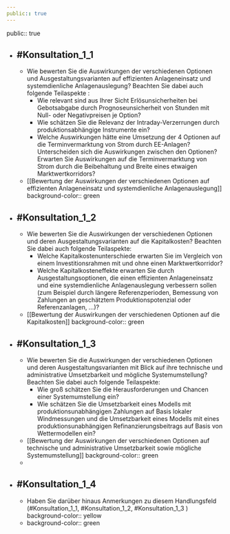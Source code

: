 ```yaml
---
public:: true
---
```

public:: true

- ## #Konsultation_1_1
	- Wie bewerten Sie die Auswirkungen der verschiedenen Optionen und Ausgestaltungsvarianten auf effizienten Anlageneinsatz und systemdienliche Anlagenauslegung? Beachten Sie dabei auch folgende Teilaspekte :
		- Wie relevant sind aus Ihrer Sicht Erlösunsicherheiten bei Gebotsabgabe durch Prognoseunsicherheit von Stunden mit Null- oder Negativpreisen je Option?
		- Wie schätzen Sie die Relevanz der Intraday-Verzerrungen durch produktionsabhängige Instrumente ein?
		- Welche Auswirkungen hätte eine Umsetzung der 4 Optionen auf die Terminvermarktung von Strom durch EE-Anlagen? Unterscheiden sich die Auswirkungen zwischen den Optionen? Erwarten Sie Auswirkungen auf die Terminvermarktung von Strom durch die Beibehaltung und Breite eines etwaigen Marktwertkorridors?
	- [[Bewertung der Auswirkungen der verschiedenen Optionen auf effizienten Anlageneinsatz und systemdienliche Anlagenauslegung]]
	  background-color:: green
- ## #Konsultation_1_2
	- Wie bewerten Sie die Auswirkungen der verschiedenen Optionen und deren Ausgestaltungsvarianten auf die Kapitalkosten? Beachten Sie dabei auch folgende Teilaspekte:
		- Welche Kapitalkostenunterschiede erwarten Sie im Vergleich von einem Investitionsrahmen mit und ohne einen Marktwertkorridor?
		- Welche Kapitalkosteneffekte erwarten Sie durch Ausgestaltungsoptionen, die einen effizienten Anlageneinsatz und eine systemdienliche Anlagenauslegung verbessern sollen (zum Beispiel durch längere Referenzperioden, Bemessung von Zahlungen an geschätztem Produktionspotenzial oder Referenzanlagen, …)?
	- [[Bewertung der Auswirkungen der verschiedenen Optionen auf die Kapitalkosten]]
	  background-color:: green
- ## #Konsultation_1_3
	- Wie bewerten Sie die Auswirkungen der verschiedenen Optionen und deren Ausgestaltungsvarianten mit Blick auf ihre technische und administrative Umsetzbarkeit und mögliche Systemumstellung? Beachten Sie dabei auch folgende Teilaspekte:
		- Wie groß schätzen Sie die Herausforderungen und Chancen einer Systemumstellung ein?
		- Wie schätzen Sie die Umsetzbarkeit eines Modells mit produktionsunabhängigen Zahlungen auf Basis lokaler Windmessungen und die Umsetzbarkeit eines Modells mit eines produktionsunabhängigen Refinanzierungsbeitrags auf Basis von Wettermodellen ein?
	- [[Bewertung der Auswirkungen der verschiedenen Optionen auf technische und administrative Umsetzbarkeit sowie mögliche Systemumstellung]]
	  background-color:: green
	-
- ## #Konsultation_1_4
	- Haben Sie darüber hinaus Anmerkungen zu diesem Handlungsfeld (#Konsultation_1_1, #Konsultation_1_2, #Konsultation_1_3 )
	  background-color:: yellow
	- background-color:: green
